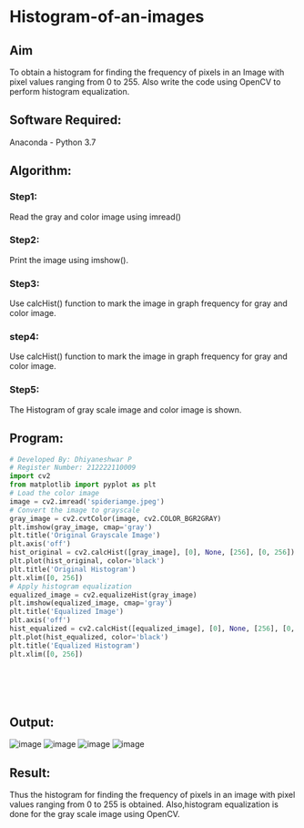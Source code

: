 # Histogram-of-an-images
## Aim
To obtain a histogram for finding the frequency of pixels in an Image with pixel values ranging from 0 to 255. Also write the code using OpenCV to perform histogram equalization.

## Software Required:
Anaconda - Python 3.7

## Algorithm:
### Step1:
Read the gray and color image using imread()

### Step2:
Print the image using imshow().



### Step3:
Use calcHist() function to mark the image in graph frequency for gray and color image.

### step4:
Use calcHist() function to mark the image in graph frequency for gray and color image.

### Step5:
The Histogram of gray scale image and color image is shown.


## Program:
```python
# Developed By: Dhiyaneshwar P
# Register Number: 212222110009
import cv2
from matplotlib import pyplot as plt
# Load the color image
image = cv2.imread('spideriamge.jpeg')
# Convert the image to grayscale
gray_image = cv2.cvtColor(image, cv2.COLOR_BGR2GRAY)
plt.imshow(gray_image, cmap='gray')
plt.title('Original Grayscale Image')
plt.axis('off')
hist_original = cv2.calcHist([gray_image], [0], None, [256], [0, 256])
plt.plot(hist_original, color='black')
plt.title('Original Histogram')
plt.xlim([0, 256])
# Apply histogram equalization
equalized_image = cv2.equalizeHist(gray_image)
plt.imshow(equalized_image, cmap='gray')
plt.title('Equalized Image')
plt.axis('off')
hist_equalized = cv2.calcHist([equalized_image], [0], None, [256], [0, 256])
plt.plot(hist_equalized, color='black')
plt.title('Equalized Histogram')
plt.xlim([0, 256])







```
## Output:
![image](https://github.com/user-attachments/assets/fbbc0cd6-7e08-42c2-a9ee-b6aa65b75c65)
![image](https://github.com/user-attachments/assets/00e3f83f-9daa-4e38-9b58-0c056f3c3a6a)
![image](https://github.com/user-attachments/assets/3adb1ff7-6279-463c-b23b-163a447b8d80)
![image](https://github.com/user-attachments/assets/4db4fd7c-b346-46b6-b82f-d1f81a15cd5e)




## Result: 
Thus the histogram for finding the frequency of pixels in an image with pixel values ranging from 0 to 255 is obtained. Also,histogram equalization is done for the gray scale image using OpenCV.
